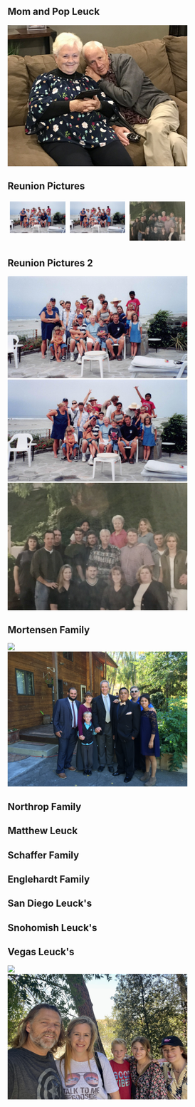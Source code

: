 <style>
* {
  box-sizing: border-box;
}

.row {
  vertical-align: middle;
  display: flex;
}

.column {
  flex: 33.33%;
  padding: 5px;
}

/* Responsive layout - makes the three columns stack on top of each other instead of next to each other */
@media screen and (max-width: 500px) {
  .column {
    width: 100%;
  }
}

</style>

## Mom and Pop Leuck
![](images/Mom&Dad_November_2019.jpg)

## Reunion Pictures
<div class="row">
  <div class="column">
    <img src="/images/leuck_mexico.jpg" alt="1996" style="width:100%">
  </div>
  <div class="column">
    <img src="/images/leuck_mexico.jpg" alt="1996" style="width:100%">
  </div>
  <div class="column">
    <img src="/images/leuck_clan.jpg" alt="1999" style="width:100%">
  </div>
</div>

## Reunion Pictures 2
![](/images/leuck_mexico.jpg)
![](/images/leuck_mexico_goof.jpg)
![](/images/leuck_clan.jpg)

## Mortensen Family
![](/images/mortensen_1999.jpg)
![](/images/mortensen_2015.jpeg)

## Northrop Family

## Matthew Leuck

## Schaffer Family

## Englehardt Family

## San Diego Leuck's

## Snohomish Leuck's

## Vegas Leuck's
![](images/JML-67.jpg)
![](images/VegasLeucks_2022.jpg)

